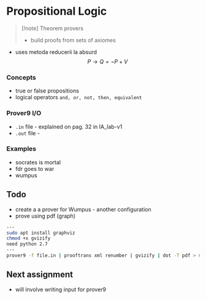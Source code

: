 # Propositional Logic

>[!note] Theorem provers
>- build proofs from sets of axiomes

- uses metoda reducerii la absurd
$$P \to Q = \neg P + V$$

### Concepts
- true or false propositions
- logical operators `and, or, not, then, equivalent`

### Prover9 I/O
- `.in` file - explained on pag. 32 in IA_lab-v1
- `.out` file - 

### Examples
- socrates is mortal
- fdr goes to war
- wumpus

## Todo
- create a a prover for Wumpus - another configuration
- prove using pdf (graph)
```bash
---
sudo apt install graphviz
chmod +x gvizify
need python 2.7
---
prover9 -f file.in | prooftrans xml renumber | gvizify | dot -T pdf > s.pdf
```

## Next assignment
- will involve writing input for prover9